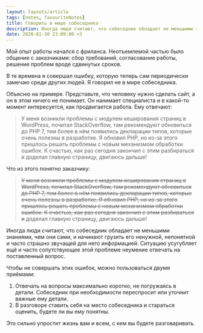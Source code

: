 ```yaml
---
layout: layouts/article
tags: [notes, favouriteNotes]
title: Говорить в мире собеседника
description: Иногда люди считают, что собеседник обладает не меньшими знаниями, чем они сами, и начинают грузить его ненужной, непонятной и часто страшно звучащей для него информацией. К счастью, это можно исправить.
date: 2020-01-30 23:09:00 +3
---
```

Мой опыт работы начался с фриланса. Неотъемлемой частью было общение с заказчиками: сбор требований, согласование работы, решение проблем вроде сдвинутых сроков.

В те времена я совершал ошибку, которую теперь сам периодически замечаю среди других людей. Я говорил не в мире собеседника.

Объясню на примере. Представьте, что человеку нужно сделать сайт, а он в этом ничего не понимает. Он нанимает специалиста и в какой-то момент интересуется, как продвигается работа. Ему отвечают:

> У меня возникли проблемы с модулем кеширования страниц в WordPress, почитал StackOverflow, там рекомендуют обновиться до PHP 7, тем более в нём появились декларации типов, которые очень полезны в разработке. Я обновил PHP, но из-за этого пришлось решать проблемы с новым механизмом обработки ошибок. К счастью, как раз сегодня закончил с этим разбираться и доделал главную страницу, двигаюсь дальше!

Что из этого понятно заказчику:

> <s aria-hidden="true" class="spoiler">У меня возникли проблемы с модулем кеширования страниц в WordPress, почитал StackOverflow, там рекомендуют обновиться до PHP 7, тем более в нём появились декларации типов, которые очень полезны в разработке. Я обновил PHP, но из-за этого пришлось решать проблемы с новым механизмом обработки ошибок. К счастью, как раз сегодня закончил с этим разбираться и</s> доделал главную страницу, двигаюсь дальше!

Иногда люди считают, что собеседник обладает не меньшими знаниями, чем они сами, и начинают грузить его ненужной, непонятной и часто страшно звучащей для него информацией. Ситуацию усугубляет ещё и часто сопутствующее этой проблеме неумение отвечать на поставленный вопрос.

Чтобы не совершать этих ошибок, можно пользоваться двумя приёмами:

1. Отвечать на вопросы максимально коротко, не погружаясь в детали. Собеседник при необходимости переспросит или уточнит важные ему детали.
2. В разговоре ставить себя на место собеседника и стараться оценить, будете ли вы ему понятны.

Это сильно упростит жизнь вам и всем, с кем вы будете разговаривать.
